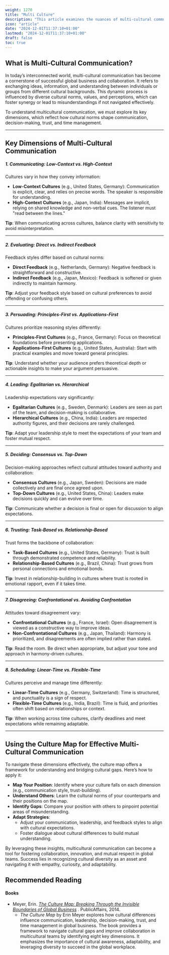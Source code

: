 ```yaml
---
weight: 1270
title: "Multi Culture"
description: "This article examines the nuances of multi-cultural communication and its key components."
icon: "article"
date: "2024-12-01T11:37:10+01:00"
lastmod: "2024-12-01T11:37:10+01:00"
draft: false
toc: true
---
```

## What is Multi-Cultural Communication?

In today’s interconnected world, multi-cultural communication has become a cornerstone of successful global business and collaboration. It refers to exchanging ideas, information, and understanding between individuals or groups from different cultural backgrounds. This dynamic process is influenced by diverse cultural norms, values, and perceptions, which can foster synergy or lead to misunderstandings if not navigated effectively.

To understand multicultural communication, we must explore its key dimensions, which reflect how cultural norms shape communication, decision-making, trust, and time management.

---

## Key Dimensions of Multi-Cultural Communication

##### 1. Communicating: Low-Context vs. High-Context

Cultures vary in how they convey information:

* **Low-Context Cultures** (e.g., United States, Germany): Communication is explicit, clear, and relies on precise words. The speaker is responsible for understanding.
* **High-Context Cultures** (e.g., Japan, India): Messages are implicit, relying on shared knowledge and non-verbal cues. The listener must "read between the lines."

**Tip**: When communicating across cultures, balance clarity with sensitivity to avoid misinterpretation.

---

##### 2. Evaluating: Direct vs. Indirect Feedback

Feedback styles differ based on cultural norms:

* **Direct Feedback** (e.g., Netherlands, Germany): Negative feedback is straightforward and constructive.
* **Indirect Feedback** (e.g., Japan, Mexico): Feedback is softened or given indirectly to maintain harmony.

**Tip**: Adjust your feedback style based on cultural preferences to avoid offending or confusing others.

---

##### 3. Persuading: Principles-First vs. Applications-First

Cultures prioritize reasoning styles differently:

* **Principles-First Cultures** (e.g., France, Germany): Focus on theoretical foundations before presenting applications.
* **Applications-First Cultures** (e.g., United States, Australia): Start with practical examples and move toward general principles.

**Tip**: Understand whether your audience prefers theoretical depth or actionable insights to make your argument persuasive.

---

##### 4. Leading: Egalitarian vs. Hierarchical

Leadership expectations vary significantly:

* **Egalitarian Cultures** (e.g., Sweden, Denmark): Leaders are seen as part of the team, and decision-making is collaborative.
* **Hierarchical Cultures** (e.g., China, India): Leaders are respected authority figures, and their decisions are rarely challenged.

**Tip**: Adapt your leadership style to meet the expectations of your team and foster mutual respect.

---

##### 5. Deciding: Consensus vs. Top-Down

Decision-making approaches reflect cultural attitudes toward authority and collaboration:

* **Consensus Cultures** (e.g., Japan, Sweden): Decisions are made collectively and are final once agreed upon.
* **Top-Down Cultures** (e.g., United States, China): Leaders make decisions quickly and can evolve over time.

**Tip**: Communicate whether a decision is final or open for discussion to align expectations.

---

##### 6. Trusting: Task-Based vs. Relationship-Based

Trust forms the backbone of collaboration:

* **Task-Based Cultures** (e.g., United States, Germany): Trust is built through demonstrated competence and reliability.
* **Relationship-Based Cultures** (e.g., Brazil, China): Trust grows from personal connections and emotional bonds.

**Tip**: Invest in relationship-building in cultures where trust is rooted in emotional rapport, even if it takes time.

---

##### 7. Disagreeing: Confrontational vs. Avoiding Confrontation

Attitudes toward disagreement vary:

* **Confrontational Cultures** (e.g., France, Israel): Open disagreement is viewed as a constructive way to improve ideas.
* **Non-Confrontational Cultures** (e.g., Japan, Thailand): Harmony is prioritized, and disagreements are often implied rather than stated.

**Tip**: Read the room. Be direct when appropriate, but adjust your tone and approach in harmony-driven cultures.

---

##### 8. Scheduling: Linear-Time vs. Flexible-Time

Cultures perceive and manage time differently:

* **Linear-Time Cultures** (e.g., Germany, Switzerland): Time is structured, and punctuality is a sign of respect.
* **Flexible-Time Cultures** (e.g., India, Brazil): Time is fluid, and priorities often shift based on relationships or context.

**Tip**: When working across time cultures, clarify deadlines and meet expectations while remaining adaptable.

---

## Using the Culture Map for Effective Multi-Cultural Communication

To navigate these dimensions effectively, the culture map offers a framework for understanding and bridging cultural gaps. Here’s how to apply it:

* **Map Your Position**: Identify where your culture falls on each dimension (e.g., communication style, trust-building).
* **Understand Others**: Learn the cultural norms of your counterparts and their positions on the map.
* **Identify Gaps**: Compare your position with others to pinpoint potential areas of misunderstanding.
* **Adapt Strategies**:
  * Adjust your communication, leadership, and feedback styles to align with cultural expectations.
  * Foster dialogue about cultural differences to build mutual understanding.

By leveraging these insights, multicultural communication can become a tool for fostering collaboration, innovation, and mutual respect in global teams. Success lies in recognizing cultural diversity as an asset and navigating it with empathy, curiosity, and adaptability.

## Recommended Reading

#### Books

* Meyer, Erin. *[The Culture Map: Breaking Through the Invisible Boundaries of Global Business](https://erinmeyer.com/books/the-culture-map/)* . PublicAffairs, 2014.
  * *The Culture Map* by Erin Meyer explores how cultural differences influence communication, leadership, decision-making, trust, and time management in global business. The book provides a framework to navigate cultural gaps and improve collaboration in multicultural teams by identifying eight key dimensions. It emphasizes the importance of cultural awareness, adaptability, and leveraging diversity to succeed in the global workplace.
